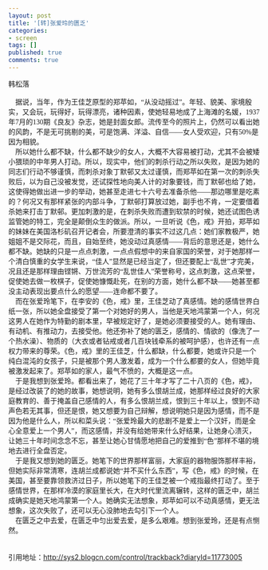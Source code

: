 ```yaml
---
layout: post
title: '[转]张爱玲的匮乏'
categories:
- screen
tags: []
published: true
comments: true
---
```

<p><span>
<div class="articleTitleW"><font face="宋体">韩松落<br /><br /></font></div>
<div class="articleTitleW"><font face="宋体">&nbsp;&nbsp;&nbsp;&nbsp;据说，当年，作为王佳芝原型的郑苹如，“从没动摇过”。年轻、貌美、家境殷实，又会玩，玩得好，玩得漂亮，诸种因素，使她轻易地成了上海滩的名媛，1937年7月的130期《良友》杂志，她是封面女郎。流传至今的照片上，仍然可以看出她的风韵，不是无可挑剔的美，可是饱满、洋溢、自信——女人受欢迎，只有50%是因为相貌。<br />&nbsp;&nbsp;&nbsp;&nbsp;所以她什么都不缺，什么都不缺少的女人，大概不大容易被打动，尤其不会被矮小猥琐的中年男人打动。所以，现实中，他们的刺杀行动之所以失败，是因为她的同志们行动不够谨慎，而刺杀对象丁默邨又太过谨慎，而郑苹如在第一次的刺杀失败后，以为自己没被发觉，还试探性地向美人计的对象要钱，而丁默邨也给了她，这使得她做出进一步的举动，她甚至走进七十六号去准备杀他——那边哪里是吃素的？何况又有那样紧张的内部斗争，丁默邨打算放过她，副手也不肯，一定要借着杀她来打击丁默邨。更加刺激的是，在刺杀失败而遭到软禁的时候，她还试图色诱监管她的特工，完全是颠倒众生的做派。所以，一旦听说《色，戒》开拍，郑苹如的妹妹在美国洛杉矶召开记者会，所要澄清的事实不过这几点：她们家教极严，她姐姐不是交际花，而且，自始至终，她没动过真感情——背后的意思还是，她什么都不缺。她缺的只是一点点刺激，一点点假想中的来自家国的荣誉，对于她那样一个清白慎重的女学生来说，“佳人”显然是已经当定了，但还要配上“乱世”才完美，况且还是那样理由铿锵、万世流芳的“乱世佳人”荣誉称号，这点刺激，这点荣誉，促使她去做一枚棋子，促使她慷慨赴死，在别的方面，她什么都不缺——她甚至都没主动表现出要点什么的愿望——连命都不要了。<br />&nbsp;&nbsp;&nbsp;&nbsp;而在张爱玲笔下，在李安的《色，戒》里，王佳芝动了真感情。她的感情世界白纸一张，所以她全盘接受了第一个对她好的男人，当他是天地鸿蒙第一个人，何况这男人在她作为特勤的剧本里，早被规定好了，是她必须要接受的人。她有理由、有动机、有推动力，去接受他。他还弥补了她的匮乏，感情的、情欲的（像洗了一个热水澡）、物质的（大衣或者钻戒或者几百块钱牵系的被呵护感），也许还有一点权力带来的尊荣。《色，戒》里的王佳芝，什么都缺，什么都要，她或许只是一个纯白混沌的女孩子，只是被那个男人激发着，成为一个什么都要的女人，但她毕竟被激发起来了。郑苹如的家人，最气不愤的，大概是这一点。<br />&nbsp;&nbsp;&nbsp; 于是我想到张爱玲。都看出来了，她花了三十年才写了二十八页的《色，戒》，是经过改装了的她的故事，她想说明，她有多么恨胡兰成，她那样经过良好的大家庭教育的、善于掩盖自己感情的人，有多么恨胡兰成，恨到三十年以上，恨到不动声色若无其事，但还是恨，她又想要为自己辩解，想说明她只是因为感情，而不是因为他是什么人，所以和菜头说：“张爱玲最大的悲剧不是爱上一个汉奸，而是全心全意爱上一个男人”，而这感情，并没有给她带来什么好结果，让她身心溃灭，让她三十年时间念念不忘，甚至让她心甘情愿地把自己的爱推到“色”那样不堪的境地去进行全盘否定。<br />&nbsp;&nbsp;&nbsp;&nbsp;于是我又想到她的匮乏。她笔下的世界那样富丽，大家庭的器物服饰那样丰裕，但她实际非常清寒，连胡兰成都说她“并不买什么东西”，写《色，戒》的时候，在美国，甚至要靠领救济过日子，所以她笔下的王佳芝被一个戒指最终打动了。至于感情世界，在那样冷漠的家庭里长大，在大时代里流离辗转，这样的匮乏中，胡兰成确实是她天地鸿蒙第一个人。她确实无法想象，郑苹如可以不动真感情，更无法想象，这次失败了，还可以无心没肺地去勾引下一个人。<br />&nbsp;&nbsp;&nbsp;&nbsp;在匮乏之中去爱，在匮乏中匀出爱去爱，是多么艰难。想到张爱玲，还是有点恻然。<br /></font><br /><br />引用地址：<span><a href="http://sys2.blogcn.com/control/trackback?diaryId=11773005">http://sys2.blogcn.com/control/trackback?diaryId=11773005</a></span></div></span></p>

